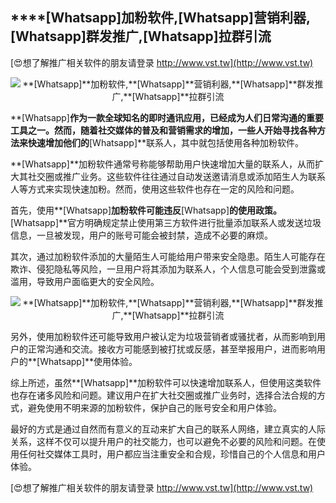 ## ****[Whatsapp]**加粉软件,**[Whatsapp]**营销利器,**[Whatsapp]**群发推广,**[Whatsapp]**拉群引流**

[😍想了解推广相关软件的朋友请登录 http://www.vst.tw](http://www.vst.tw)

 <center><img src="https://vst.tw/MP4/tuiguang/png/1.png" alt="**[Whatsapp]**加粉软件,**[Whatsapp]**营销利器,**[Whatsapp]**群发推广,**[Whatsapp]**拉群引流"></center>

**[Whatsapp]**作为一款全球知名的即时通讯应用，已经成为人们日常沟通的重要工具之一。然而，随着社交媒体的普及和营销需求的增加，一些人开始寻找各种方法来快速增加他们的**[Whatsapp]**联系人，其中就包括使用各种加粉软件。

**[Whatsapp]**加粉软件通常号称能够帮助用户快速增加大量的联系人，从而扩大其社交圈或推广业务。这些软件往往通过自动发送邀请消息或添加陌生人为联系人等方式来实现快速加粉。然而，使用这些软件也存在一定的风险和问题。

首先，使用**[Whatsapp]**加粉软件可能违反**[Whatsapp]**的使用政策。**[Whatsapp]**官方明确规定禁止使用第三方软件进行批量添加联系人或发送垃圾信息，一旦被发现，用户的账号可能会被封禁，造成不必要的麻烦。

其次，通过加粉软件添加的大量陌生人可能给用户带来安全隐患。陌生人可能存在欺诈、侵犯隐私等风险，一旦用户将其添加为联系人，个人信息可能会受到泄露或滥用，导致用户面临更大的安全风险。

 <center><img src="https://vst.tw/MP4/tuiguang/png/7.png" alt="**[Whatsapp]**加粉软件,**[Whatsapp]**营销利器,**[Whatsapp]**群发推广,**[Whatsapp]**拉群引流"></center>

另外，使用加粉软件还可能导致用户被认定为垃圾营销者或骚扰者，从而影响到用户的正常沟通和交流。接收方可能感到被打扰或反感，甚至举报用户，进而影响用户的**[Whatsapp]**使用体验。

综上所述，虽然**[Whatsapp]**加粉软件可以快速增加联系人，但使用这类软件也存在诸多风险和问题。建议用户在扩大社交圈或推广业务时，选择合法合规的方式，避免使用不明来源的加粉软件，保护自己的账号安全和用户体验。

最好的方式是通过自然而有意义的互动来扩大自己的联系人网络，建立真实的人际关系，这样不仅可以提升用户的社交能力，也可以避免不必要的风险和问题。在使用任何社交媒体工具时，用户都应当注重安全和合规，珍惜自己的个人信息和用户体验。

[😍想了解推广相关软件的朋友请登录 http://www.vst.tw](http://www.vst.tw)



